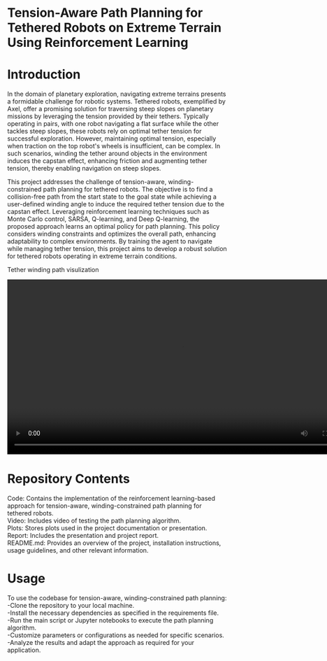 # Tension-Aware Path Planning for Tethered Robots on Extreme Terrain Using Reinforcement Learning

# Introduction
In the domain of planetary exploration, navigating extreme terrains presents a formidable challenge for robotic systems. Tethered robots, exemplified by Axel, offer a promising solution for traversing steep slopes on planetary missions by leveraging the tension provided by their tethers. Typically operating in pairs, with one robot navigating a flat surface while the other tackles steep slopes, these robots rely on optimal tether tension for successful exploration. However, maintaining optimal tension, especially when traction on the top robot's wheels is insufficient, can be complex. In such scenarios, winding the tether around objects in the environment induces the capstan effect, enhancing friction and augmenting tether tension, thereby enabling navigation on steep slopes.

This project addresses the challenge of tension-aware, winding-constrained path planning for tethered robots. The objective is to find a collision-free path from the start state to the goal state while achieving a user-defined winding angle to induce the required tether tension due to the capstan effect. Leveraging reinforcement learning techniques such as Monte Carlo control, SARSA, Q-learning, and Deep Q-learning, the proposed approach learns an optimal policy for path planning. This policy considers winding constraints and optimizes the overall path, enhancing adaptability to complex environments. By training the agent to navigate while managing tether tension, this project aims to develop a robust solution for tethered robots operating in extreme terrain conditions.

Tether winding path visulization
<p align="center">
  <video width="800" controls>
    <source src="Video/State Space (X,Y,theta).mp4" type="video/mp4">
    Your browser does not support the video tag.
  </video>
</p>


# Repository Contents

Code: Contains the implementation of the reinforcement learning-based approach for tension-aware, winding-constrained path planning for tethered robots.<br />
Video: Includes video of testing the path planning algorithm.<br />
Plots: Stores plots used in the project documentation or presentation.<br />
Report: Includes the presentation and project report.<br />
README.md: Provides an overview of the project, installation instructions, usage guidelines, and other relevant information. <br />


# Usage

To use the codebase for tension-aware, winding-constrained path planning:<br />
-Clone the repository to your local machine.<br />
-Install the necessary dependencies as specified in the requirements file.<br />
-Run the main script or Jupyter notebooks to execute the path planning algorithm.<br />
-Customize parameters or configurations as needed for specific scenarios.<br />
-Analyze the results and adapt the approach as required for your application.<br />
